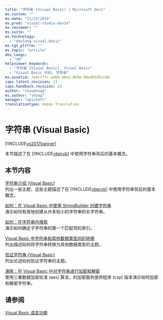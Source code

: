 ```yaml
---
title: "字符串 (Visual Basic) | Microsoft Docs"
ms.custom: ""
ms.date: "11/23/2016"
ms.prod: "visual-studio-dev14"
ms.reviewer: ""
ms.suite: ""
ms.technology: 
  - "devlang-visual-basic"
ms.tgt_pltfrm: ""
ms.topic: "article"
dev_langs: 
  - "VB"
helpviewer_keywords: 
  - "字符串 [Visual Basic], Visual Basic"
  - "Visual Basic 代码, 字符串"
ms.assetid: 7e4c777c-ad69-46e2-8b9e-9be4033b1c96
caps.latest.revision: 13
caps.handback.revision: 13
author: "stevehoag"
ms.author: "shoag"
manager: "wpickett"
translationtype: Human Translation
---
```

# 字符串 (Visual Basic)
[!INCLUDE[vs2017banner](../../../../csharp/includes/vs2017banner.md)]

本节描述了在 [!INCLUDE[vbprvb](../../../../csharp/programming-guide/concepts/linq/includes/vbprvb_md.md)] 中使用字符串背后的基本概念。  
  
## 本节内容  
 [字符串介绍 \(Visual Basic\)](../../../../visual-basic/programming-guide/language-features/strings/introduction-to-strings.md)  
 列出一些主题，这些主题描述了在 [!INCLUDE[vbprvb](../../../../csharp/programming-guide/concepts/linq/includes/vbprvb_md.md)] 中使用字符串背后的基本概念。  
  
 [如何：在 Visual Basic 中使用 StringBuilder 创建字符串](../../../../visual-basic/programming-guide/language-features/strings/how-to-create-strings-using-a-stringbuilder.md)  
 演示如何有效地创建从许多较小的字符串的长字符串。  
  
 [如何：在字符串内搜索](../../../../visual-basic/programming-guide/language-features/strings/how-to-search-within-a-string.md)  
 演示如何确定子字符串的第一个匹配项的索引。  
  
 [Visual Basic 中字符串和其他数据类型间的转换](../../../../visual-basic/programming-guide/language-features/strings/converting-between-strings-and-other-data-types.md)  
 列出描述如何将字符串转换为其他数据类型的主题。  
  
 [验证字符串 \(Visual Basic\)](../../../../visual-basic/programming-guide/language-features/strings/validating-strings.md)  
 列出论述如何验证字符串的主题。  
  
 [演练：在 Visual Basic 中对字符串进行加密和解密](../../../../visual-basic/programming-guide/language-features/strings/walkthrough-encrypting-and-decrypting-strings.md)  
 使用三重数据加密标准 \(aes\) 算法，的加密服务提供程序 \(csp\) 版本演示如何加密和解密字符串。  
  
## 请参阅  
 [Visual Basic 语言功能](../../../../visual-basic/programming-guide/language-features/index.md)